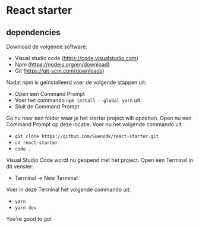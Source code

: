 # React starter
## dependencies
Download de volgende software:
- Visual studio code (https://code.visualstudio.com)
- Npm (https://nodejs.org/en/download)
- Git (https://git-scm.com/downloads)

Nadat npm is geïnstalleerd voer de volgende stappen uit:
- Open een Command Prompt
- Voer het commando `npm install --global yarn` uit
- Sluit de Command Prompt

Ga nu naar een folder waar je het starter project wilt opzetten. Open nu een Command Prompt op deze locatie. Voer nu het volgende commando uit:
- `git clone https://github.com/Suenodk/react-starter.git`
- `cd react-starter`
- `code .`

Visual Studio Code wordt nu geopend met het project. Open een Terminal in dit venster:
- Terminal -> New Terminal

Voer in deze Terminal het volgende commando uit:
-  `yarn`
-  `yarn dev`

You're good to go!